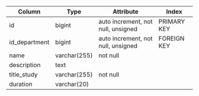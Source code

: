 | Column        | Type         | Attribute                          | Index       |
| ------------- | ------------ | ---------------------------------- | ----------- |
| id            | bigint       | auto increment, not null, unsigned | PRIMARY KEY |
| id_department | bigint       | auto increment, not null, unsigned | FOREIGN KEY |
| name          | varchar(255) | not null                           |             |
| description   | text         |                                    |             |
| title_study   | varchar(255) | not null                           |             |
| duration      | varchar(20)  |                                    |             |
